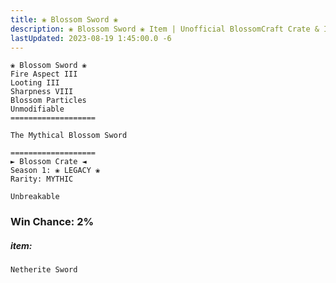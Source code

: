 ```yaml
---
title: ❀ Blossom Sword ❀
description: ❀ Blossom Sword ❀ Item | Unofficial BlossomCraft Crate & Item Documentation
lastUpdated: 2023-08-19 1:45:00.0 -6
---
```

```
❀ Blossom Sword ❀
Fire Aspect III
Looting III
Sharpness VIII
Blossom Particles
Unmodifiable
===================

The Mythical Blossom Sword

===================
► Blossom Crate ◄
Season 1: ❀ LEGACY ❀
Rarity: MYTHIC

Unbreakable
```
### Win Chance: 2%

##### item:
`Netherite Sword`